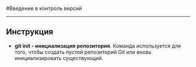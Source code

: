#Введение в контроль версий 
***
## Инструкция 
* **git init - инициализация репозитория**.
Команда используется для того, чтобы создать пустой репозиторий Git или вновь инициализировать существующий.

